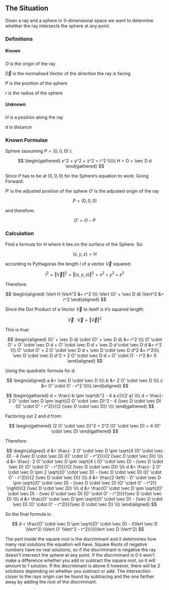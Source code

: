 ## The Situation

Given a ray and a sphere in 3-dimensional space we want to determine whether the ray intersects the sphere at any point.

### Definitions

##### Known

$O$ is the origin of the ray

$\vec D$ is the normalised Vector of the direction the ray is facing

$P$ is the position of the sphere

$r$ is the radius of the sphere

##### Unknown

$H$ is a position along the ray

$d$ is distance

### Known Formulae

Sphere (assuming $P = (0, 0, 0)$ ):

$$
\begin{gathered}
x^2 + y^2 + z^2 = r^2 \\\\\\
H = O + \vec D d
\end{gathered}
$$

Since $P$ has to be at $(0, 0, 0)$ for the Sphere‘s equation to work:
Going Forward:

$P'$ is the adjusted position of the sphere
$O'$ is the adjusted origin of the ray

$$
P = (0,0,0)
$$

and therefore:

$$
O' = O - P
$$

### Calculation

Find a formula for $H$ where it lies on the surface of the Sphere.
So:

$$
(x,y,z) = H
$$

according to Pythagoras the length $l$ of a vector $\vec V$ squared:

$$
l^2 = \Vert \vec V \Vert^2 = \Vert (x,y,z) \Vert^2 = x^2 + y^2 + z^2
$$

Therefore:

$$
\begin{aligned}
\Vert H \Vert^2 &= r^2 \\\\
\Vert (O' + \vec D d) \Vert^2 &= r^2
\end{aligned}
$$

Since the Dot Product of a Vector $\vec V$ to itself is it’s squared length:

$$
\vec V \cdot \vec V = \Vert \vec V \Vert^2
$$

This is true:

$$
\begin{aligned}
(O' + \vec D d) \cdot (O' + \vec D d) &= r^2 \\\\
O' \cdot O' + O' \cdot \vec D d + O' \cdot \vec D d + \vec D d \cdot \vec D d &= r^2 \\\\
O' \cdot O' + 2 O' \cdot \vec D d + \vec D \cdot \vec D d^2 &= r^2\\\\
\vec D \cdot \vec D d^2 + 2 O' \cdot \vec D d + O' \cdot O' - r^2 &= 0
\end{aligned}
$$

Using the quadratic formula for d:

$$
\begin{aligned}
a &= \vec D \cdot \vec D \\\\
b &= 2 O' \cdot \vec D \\\\
c &= O' \cdot O' - r^2 \\\\\\
\end{aligned}
$$

$$
\begin{gathered}
d = \frac{-b \pm \sqrt{b^2 - 4 a c}}{2 a} \\\\
d = \frac{- 2 O' \cdot \vec D \pm \sqrt{(2 O' \cdot \vec D)^2 - 4 (\vec D \cdot \vec D) (O' \cdot O' - r^2)}}{2 (\vec D \cdot \vec D)} \\\\
\end{gathered}
$$

Factoring out $2$ and $d$ from:

$$
\begin{gathered}
(2 O' \cdot \vec D)^2 = 2^2 (O' \cdot \vec D) = 4 (O' \cdot \vec D)
\end{gathered}
$$

Therefore:

$$
\begin{aligned}
d &= \frac{- 2 O' \cdot \vec D \pm \sqrt{4 (O' \cdot \vec D) - 4 (\vec D \cdot \vec D) (O' \cdot O' - r^2)}}{2 (\vec D \cdot \vec D)} \\\\
d &= \frac{- 2 O' \cdot \vec D \pm \sqrt{4 ( (O' \cdot \vec D) - (\vec D \cdot \vec D) (O' \cdot O' - r^2))}}{2 (\vec D \cdot \vec D)} \\\\
d &= \frac{- 2 O' \cdot \vec D \pm 2 \sqrt{(O' \cdot \vec D) - (\vec D \cdot \vec D) (O' \cdot O' - r^2)}}{2 (\vec D \cdot \vec D)} \\\\
d &= \frac{2 \left( - O' \cdot \vec D \pm \sqrt{(O' \cdot \vec D) - (\vec D \cdot \vec D) (O' \cdot O' - r^2)} \right)}{2 (\vec D \cdot \vec D)} \\\\
d &= \frac{O' \cdot \vec D \pm \sqrt{(O' \cdot \vec D) - (\vec D \cdot \vec D) (O' \cdot O' - r^2)}}{\vec D \cdot \vec D} \\\\
d &= \frac{O' \cdot \vec D \pm \sqrt{(O' \cdot \vec D) - (\vec D \cdot \vec D) (O' \cdot O' - r^2)}}{\vec D \cdot \vec D} \\\\
\end{aligned}
$$

So the final formula is:

$$
d = \frac{O' \cdot \vec D \pm \sqrt{(O' \cdot \vec D) - (\Vert \vec D \Vert^2) (\Vert O' \Vert^2 - r^2)}}{\Vert \vec D \Vert^2}
$$

The part inside the square root is the discriminant and it determines how many real solutions the equation will have. Square Roots of negative numbers have no real solutions, so if the discriminant is negative the ray doesn't intersect the sphere at any point. If the discriminant is 0 it won't make a difference whether you add or subtract the square root, so it will amount to 1 solution. If the discriminant is above 0 however, there will be 2 solutions depending on whether you subtract or add. The intersection closer to the rays origin can be found by subtracing and the one farther away by adding the root of the discriminant.
